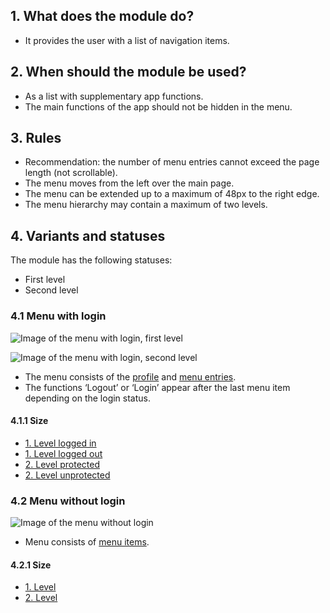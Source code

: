 ## 1. What does the module do? 
*   It provides the user with a list of navigation items.

## 2. When should the module be used? 
*   As a list with supplementary app functions. 
*   The main functions of the app should not be hidden in the menu.

## 3. Rules 
*   Recommendation: the number of menu entries cannot exceed the page length (not scrollable). 
*   The menu moves from the left over the main page. 
*   The menu can be extended up to a maximum of 48px to the right edge. 
*   The menu hierarchy may contain a maximum of two levels.

## 4. Variants and statuses 
The module has the following statuses: 
*   First level 
*   Second level

### 4.1 Menu with login 
![Image of the menu with login, first level](https://raw.githubusercontent.com/sbb-design-systems/sbb-design-system/master/mobile/modules/menu/images/MM10_login_first.png 'class: image')

![Image of the menu with login, second level](https://raw.githubusercontent.com/sbb-design-systems/sbb-design-system/master/mobile/modules/menu/images/MM10_login_second_level.png 'class: image')

*   The menu consists of the [profile](https://digital.sbb.ch/en/mobile/elements/profile) and [menu entries](https://digital.sbb.ch/en/mobile/elements/menu-item).
*   The functions ‘Logout’ or ‘Login’ appear after the last menu item depending on the login status. 
#### 4.1.1 Size 
*   [1. Level logged in](https://sbb.invisionapp.com/d/main#/console/14051805/322943559/inspect)  
*   [1. Level logged out](https://sbb.invisionapp.com/d/main#/console/14051805/322943559/inspect)  
*   [2. Level protected](https://sbb.invisionapp.com/d/main#/console/14051805/322943561/inspect)  
*   [2. Level unprotected](https://sbb.invisionapp.com/d/main#/console/14051805/322943562/inspect)

### 4.2 Menu without login 
![Image of the menu without login](https://raw.githubusercontent.com/sbb-design-systems/sbb-design-system/master/mobile/modules/menu/images/MM10_ohne_login.png 'class: image')

*   Menu consists of [menu items](https://digital.sbb.ch/de/mobile/elemente/menu-eintrag).
#### 4.2.1 Size
*   [1. Level](https://sbb.invisionapp.com/d/main#/console/14051805/322943563/inspect)  
*   [2. Level](https://sbb.invisionapp.com/d/main#/console/14051805/322943564/inspect)